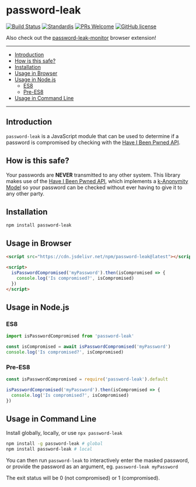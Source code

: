 <!-- markdownlint-disable MD026 -->

# password-leak <!-- omit in toc -->

[![Build Status](https://travis-ci.org/mathiscode/password-leak.svg?branch=master)](https://travis-ci.org/mathiscode/password-leak)
[![Standardjs](https://img.shields.io/badge/code_style-standard-blue.svg)](https://standardjs.com)
[![PRs Welcome](https://img.shields.io/badge/PRs-welcome-blue.svg)](https://github.com/mathiscode/password-leak/compare)
[![GitHub license](https://img.shields.io/github/license/mathiscode/password-leak.svg?color=blue)](https://github.com/mathiscode/password-leak/blob/master/LICENSE)

Also check out the [password-leak-monitor](https://github.com/mathiscode/password-leak-monitor) browser extension!

---

- [Introduction](#Introduction)
- [How is this safe?](#How-is-this-safe)
- [Installation](#Installation)
- [Usage in Browser](#Usage-in-Browser)
- [Usage in Node.js](#Usage-in-Nodejs)
  - [ES8](#ES8)
  - [Pre-ES8](#Pre-ES8)
- [Usage in Command Line](#Usage-in-Command-Line)

---

## Introduction

`password-leak` is a JavaScript module that can be used to determine if a password is compromised by checking with the [Have I Been Pwned API](https://haveibeenpwned.com/API/).

## How is this safe?

Your passwords are **NEVER** transmitted to any other system. This library makes use of the [Have I Been Pwned API](https://haveibeenpwned.com/API/), which implements a [k-Anonymity Model](https://en.wikipedia.org/wiki/K-anonymity) so your password can be checked without ever having to give it to any other party.

## Installation

`npm install password-leak`

## Usage in Browser

```html
<script src="https://cdn.jsdelivr.net/npm/password-leak@latest"></script>

<script>
  isPasswordCompromised('myPassword').then(isCompromised => {
    console.log('Is compromised?', isCompromised)
  })
</script>
```

## Usage in Node.js

### ES8

```js
import isPasswordCompromised from 'password-leak'

const isCompromised = await isPasswordCompromised('myPassword')
console.log('Is compromised?', isCompromised)
```

### Pre-ES8

```js
const isPasswordCompromised = require('password-leak').default

isPasswordCompromised('myPassword').then(isCompromised => {
  console.log('Is compromised?', isCompromised)
})
```

## Usage in Command Line

Install globally, locally, or use `npx password-leak`

```sh
npm install -g password-leak # global
npm install password-leak # local
```

You can then run `password-leak` to interactively enter the masked password, or provide the password as an argument, eg. `password-leak myPassword`

The exit status will be 0 (not compromised) or 1 (compromised).
